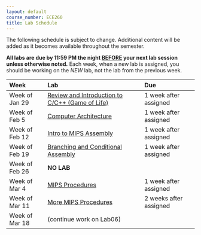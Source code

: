 ```yaml
---
layout: default
course_number: ECE260
title: Lab Schedule
---
```


The following schedule is subject to change.
Additional content will be added as it becomes available throughout the semester.<br>

<b>All labs are due by 11:59 PM the night <u>BEFORE</u> your next lab session unless otherwise noted.</b>
Each week, when a new lab is assigned, you should be working on the *NEW* lab, not the lab from the previous week.


**Week**       | **Lab**                                                                |  **Due**
:--------------|:-----------------------------------------------------------------------|:--------------------------
Week of Jan 29 |  [Review and Introduction to C/C++ (Game of Life)](labs/lab01.html)    |  1 week after assigned
Week of Feb 5  |  [Computer Architecture](labs/lab02.html)                              |  1 week after assigned
Week of Feb 12 |  [Intro to MIPS Assembly](labs/lab03.html)                             |  1 week after assigned
Week of Feb 19 |  [Branching and Conditional Assembly](labs/lab04.html)                 |  1 week after assigned
Week of Feb 26 |  **NO LAB**                                                            |
Week of Mar 4  |  [MIPS Procedures](labs/lab05.html)                                    |  1 week after assigned
Week of Mar 11 |  [More MIPS Procedures](labs/lab06.html)                               |  2 weeks after assigned
Week of Mar 18 |  (continue work on Lab06)                                              |

<!-- 

Week of Mar 25 |  [Introduction to Floating-Point Operations](labs/lab07.html)          |  1 week after assigned
Week of Apr 1  |  [More Fun with Floats](labs/lab08.html)                               |  2 week after assigned
Week of Apr 8  |  (continue work on Lab08)                                              |  
Week of Apr 15 |  [Introduction to ARM Assembly](labs/lab09.html)                       |  1 week after assigned
Week of Apr 22 |  [Loop and Function Optimization](labs/lab10.html)                     |  1 week after assigned
Week of Apr 29 |  **NO LAB - Last week of classes**                                     |
 -->
